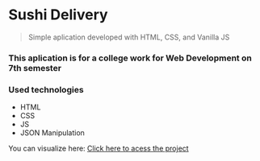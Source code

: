 # Sushi Delivery
> Simple aplication developed with HTML, CSS, and Vanilla JS
### This aplication is for a college work for Web Development on 7th semester

### Used technologies
* HTML
* CSS
* JS
* JSON Manipulation

You can visualize here: 
[Click here to acess the project](http://erfilho.github.io/entrega_sushi_dev_web)
